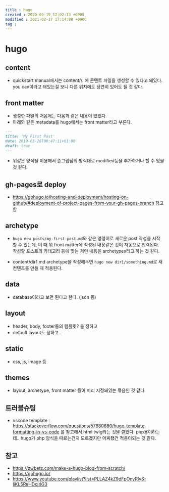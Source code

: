 ```yaml
---
title : hugo
created : 2020-09-19 12:02:13 +0900
modified : 2021-02-17 17:14:08 +0900
tag : 
---
```

# hugo

## content

-   quickstart manual에서는 content/<CATEGORY>/<FILE>.<FORMAT> 에 콘텐트 파일을 생성할 수 있다고 돼있다. you can이라고 돼있는걸 보니 다른 위치에도 당연히 있어도 될 것 같다.

## front matter

-   생성한 파일의 처음에는 다음과 같은 내용이 있었다.
-   아래와 같은 metadata를 hugo에서는 front matter라고 부른다.

```markdown
---
title: 'My First Post'
date: 2019-03-26T08:47:11+01:00
draft: true
---
```

-   위같은 양식을 이용해서 존그립님의 방식대로 modified등을 추가하거나 할 수 있을 것 같다.

## gh-pages로 deploy

-   https://gohugo.io/hosting-and-deployment/hosting-on-github/#deployment-of-project-pages-from-your-gh-pages-branch 참고함

## archetype

-   `hugo new posts/my-first-post.md`와 같은 명령어로 새로운 post 작성을 시작할 수 있는데, 이 때 위 front matter에 작성된 내용같은 것이 자동으로 입력된다. 작성할 포스트의 카테고리 등에 맞는 저런 내용을 archetypes라고 하는 것 같다.

-   content/dir1.md archetype을 작성해두면 `hugo new dir1/something.md`로 새 컨텐츠를 만들 때 적용된다.

## data

-   database이라고 보면 된다고 한다. (json 등)

## layout

-   header, body, footer등의 템플릿? 을 정하고
-   default layout도 정하고..

## static

-   css, js, image 등

## themes

-   layout, archetype, front matter 등이 미리 지정돼있는 묶음인 것 같다.

## 트러블슈팅

-  vscode template : https://stackoverflow.com/questions/57980680/hugo-template-formatting-in-vs-code 를 참고해서 html twig라는 것을 깔았다. php용이라는데.. hugo가 php 양식을 따르는건지 모르겠지만 어찌됐건 적용이되는 것 같다.

## 참고

-   https://zwbetz.com/make-a-hugo-blog-from-scratch/
-   https://gohugo.io/
-   https://www.youtube.com/playlist?list=PLLAZ4kZ9dFpOnyRlyS-liKL5ReHDcj4G3
